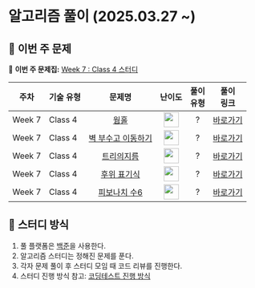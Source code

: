 # 알고리즘 풀이 (2025.03.27 ~)

## 📌 이번 주 문제

🔗 **이번 주 문제집:** [Week 7 : Class 4 스터디](https://solved.ac/class?class=4)

| 주차   | 기술 유형 |                           문제명                           |                                    난이도                                     | 풀이<br>유형 |                                  풀이<br>링크                                  |
| ------ | --------- | :--------------------------------------------------------: | :---------------------------------------------------------------------------: | :----------: | :----------------------------------------------------------------------------: |
| Week 7 | Class 4   |        [웜홀](https://www.acmicpc.net/problem/1865)        | <img src="https://static.solved.ac/tier_small/13.svg" width="30" height="30"> |      ?       | [바로가기](https://github.com/wonwookim/coding_test_study/blob/wonwoo/week_7/) |
| Week 7 | Class 4   | [벽 부수고 이동하기](https://www.acmicpc.net/problem/2206) | <img src="https://static.solved.ac/tier_small/13.svg" width="30" height="30"> |      ?       | [바로가기](https://github.com/wonwookim/coding_test_study/blob/wonwoo/week_7/) |
| Week 7 | Class 4   |     [트리의지름](https://www.acmicpc.net/problem/1167)     | <img src="https://static.solved.ac/tier_small/14.svg" width="30" height="30"> |      ?       | [바로가기](https://github.com/wonwookim/coding_test_study/blob/wonwoo/week_7/) |
| Week 7 | Class 4   |    [후위 표기식](https://www.acmicpc.net/problem/1918)     | <img src="https://static.solved.ac/tier_small/14.svg" width="30" height="30"> |      ?       | [바로가기](https://github.com/wonwookim/coding_test_study/blob/wonwoo/week_7/) |
| Week 7 | Class 4   |   [피보나치 수6](https://www.acmicpc.net/problem/11444)    | <img src="https://static.solved.ac/tier_small/14.svg" width="30" height="30"> |      ?       | [바로가기](https://github.com/wonwookim/coding_test_study/blob/wonwoo/week_7/) |

## 📌 스터디 방식

1. 풀 플랫폼은 [백준](https://www.acmicpc.net/)을 사용한다.
2. 알고리즘 스터디는 정해진 문제를 푼다.
3. 각자 문제 풀이 후 스터디 모임 때 코드 리뷰를 진행한다.
4. 스터디 진행 방식 참고: [코딩테스트 진행 방식](https://dev-dain.tistory.com/155)
